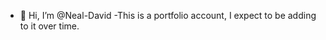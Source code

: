 - 👋 Hi, I’m @Neal-David
-This is a portfolio account, I expect to be adding to it over time.

<!---
Neal-David/Neal-David is a ✨ special ✨ repository because its `README.md` (this file) appears on your GitHub profile.
You can click the Preview link to take a look at your changes.
--->
